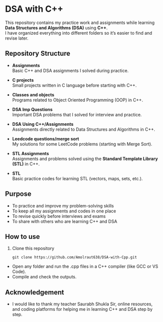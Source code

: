 # DSA with C++

This repository contains my practice work and assignments while learning **Data Structures and Algorithms (DSA)** using **C++**.  
I have organized everything into different folders so it’s easier to find and revise later.

##  Repository Structure

- **Assignments**  
  Basic C++ and DSA assignments I solved during practice.

- **C projects**  
  Small projects written in C language before starting with C++.

- **Classes and objects**  
  Programs related to Object Oriented Programming (OOP) in C++.

- **DSA Imp Questions**  
  Important DSA problems that I solved for interview and practice.

- **DSA Using C++/Assignments**  
  Assignments directly related to Data Structures and Algorithms in C++.

- **Leedcode questions/merge sort**  
  My solutions for some LeetCode problems (starting with Merge Sort).

- **STL Assignments**  
  Assignments and problems solved using the **Standard Template Library (STL)** in C++.

- **STL**  
  Basic practice codes for learning STL (vectors, maps, sets, etc.).

##  Purpose
- To practice and improve my problem-solving skills  
- To keep all my assignments and codes in one place  
- To revise quickly before interviews and exams  
- To share with others who are learning C++ and DSA  

##  How to use
1. Clone this repository  
   ```
   git clone https://github.com/Amolraut638/DSA-with-Cpp.git
   ```
- Open any folder and run the .cpp files in a C++ compiler (like GCC or VS Code).
- Compile and check the outputs.

## Acknowledgement
- I would like to thank my teacher Saurabh Shukla Sir, online resources, and coding platforms for helping me in learning C++ and DSA step by step.

